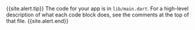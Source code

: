 {{site.alert.tip}}
  The code for your app is in `lib/main.dart`.
  For a high-level description of what each code block does, see the
  comments at the top of that file.
{{site.alert.end}}

